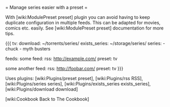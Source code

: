 = Manage series easier with a preset =

With [wiki:ModulePreset preset] plugin you can avoid having to keep duplicate configuration in multiple feeds. This can be adapted for movies, comics etc. easily. See [wiki:ModulePreset preset] documentation for more tips.

{{{
tv:
  download: ~/torrents/series/
  exists_series: ~/storage/series/
  series:
    - chuck
    - myth busters

feeds:
  some feed:
    rss: http://example.com/
    preset: tv

  some another feed:
    rss: http://foobar.com/
    preset: tv
}}}  

Uses plugins: [wiki:Plugins/preset preset], [wiki:Plugins/rss RSS], [wiki:Plugins/series series], [wiki:Plugins/exists_series exists_series],[wiki:Plugins/download download]

[wiki:Cookbook Back to The Cookbook]